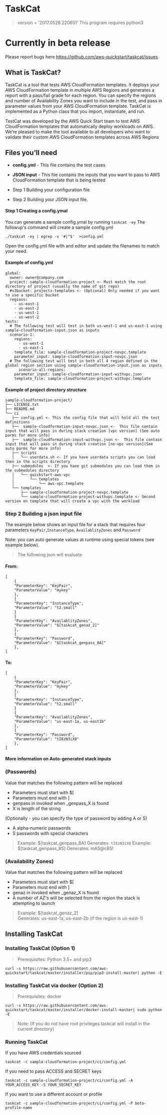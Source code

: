 
# TaskCat
> version = '2017.0528.220651'
> This program requires python3 

# Currently in beta release
Please report bugs here https://github.com/aws-quickstart/taskcat/issues
 
## What is TaskCat? 
TaskCat is a tool that tests AWS CloudFormation templates. It deploys your AWS CloudFormation template in multiple AWS Regions and generates a report with a pass/fail grade for each region. You can specify the regions and number of Availability Zones you want to include in the test, and pass in parameter values from your AWS CloudFormation template. TaskCat is implemented as a Python class that you import, instantiate, and run.
 
TestCat was developed by the AWS Quick Start team to test AWS CloudFormation templates that automatically deploy workloads on AWS. We’re pleased to make the tool available to all developers who want to validate their custom AWS CloudFormation 
templates across AWS Regions

## Files you’ll need
* **config.yml** - This file contains the test cases
* **JSON input** - This file contains the inputs that you want to pass to AWS CloudFormation template that is being tested

* Step 1 Building your configuration file 
* Step 2 Building your JSON input file.

#### Step 1 Creating a config.ymal
You can generate a sample config.ymal by running `taskcat -ey`
The followup's command will create a sample config.yml
```
./taskcat -ey | egrep -v '#|^$'  >config.yml
```
Open the config.yml file with and editor and update the filenames to match your need. 

#### Example of config.yml 
    global:
      owner: owner@company.com
      project: sample-cloudformation-project <- Must match the root directory of project (usually the name of git repo)
      #s3bucket: projectx-templates <- (Optional) Only needed if you want to use a specific bucket 
      regions:
        - us-east-1
        - us-east-2
        - us-west-1
        - us-west-2
    tests:
      # The following test will test in both us-west-1 and us-east-1 using sample-cloudformation-input.json as inputs
      scenario-1:
        regions:
          - us-west-1
          - us-east-1
        template_file: sample-cloudformation-project-novpc.template
        parameter_input: sample-cloudformation-input-novpc.json
      # The following test will test in both all 4 region defined in the global region section using sample-cloudformation-input.json as inputs
          scenario-all-regions:
        parameter_input: sample-cloudformation-input-withvpc.json
        template_file: sample-cloudformation-project-withvpc.template

#### Example of project directory structure
    sample-cloudformation-project/
    ├── LICENSE.txt
    ├── README.md
    └── ci
       ├── config.yml <- This the config file that will hold all the test definitions 
       ├──  sample-cloudformation-input-novpc.json <-  This file contain input that will pass in during stack creation [vpc version] (See auto parms for more info)
       ├──  sample-cloudformation-input-withvpc.json <-  This file contain input that will pass in during stack creation [no-vpc version](See auto parms for more info)
       ├── scripts
       │   └── userdata.sh <- If you have userdata scripts you can load then in the scripts directory
       ├── submodules  <- If you have git submodules you can load them in the submodules directory
       │   └── quickstart-aws-vpc
       │       └── templates
       │           └── aws-vpc.template
       └── templates
           ├── sample-cloudformation-project-novpc.template 
           └── sample-cloudformation-project-withvpc.template <- Second version on template that will create a vpc with the workload 


### Step 2 Building a json input file
The example below shows an input file for a stack that requires four parameters `KeyPair`,`InstanceType`, `AvailablityZones` and `Password`

Note: you can auto generate values at runtime using special tokens (see example below).
> The following json will evaluate

#### From:

    [
        {
    	"ParameterKey": "KeyPair",
    	"ParameterValue": "mykey"
        }, 
        {
    	"ParameterKey": "InstanceType",
    	"ParameterValue": "t2.small"
        }
        {
        "ParameterKey": "AvailablityZones",
        "ParameterValue": "$[taskcat_genaz_2]" 
        }, 
        {
        "ParameterKey": "Password",
        "ParameterValue": "$[taskcat_genpass_8A]"
        }, 
    ]


#### To:

    [
        {
        "ParameterKey": "KeyPair",
        "ParameterValue": "mykey"
        }, 
        {
        "ParameterKey": "InstanceType",
        "ParameterValue": "t2.small"
        }
        {
        "ParameterKey": "AvailablityZones",
        "ParameterValue": "us-east-1a, us-east1b" 
        }, 
        {
        "ParameterKey": "Password",
        "ParameterValue": "tI8zN3iX8"
        }, 
    ]


#### More information on Auto-generated stack inputs

### (Passwords)
Value that matches the following pattern will be replaced

 * Parameters must start with $[
 * Parameters must end with ]
 * genpass in invoked when _genpass_X is found
 * X is length of the string

(Optionally - you can specify the type of password by adding A or S)

 * A alpha-numeric passwords
 * S passwords with special characters

> Example: $[taskcat_genpass_8A]
> Generates: `tI8zN3iX8`
> Example: $[taskcat_genpass_8S]
> Generates: mA5@cB5!

### (Availability Zones)
Value that matches the following pattern will be replaced

* Parameters must start with $[
* Parameters must end with ]
* genaz in invoked when _genaz_X is found
* A number of AZ's will be selected from the region the stack is attempting to launch

> Example: $[taskcat_genaz_2]  
> Generates: us-east-1a, us-east-2b
> (if the region is us-east-1)

## Installing TaskCat

### Installing TaskCat (Option 1)
> Prerequisites: Python 3.5+ and pip3
```
curl -s https://raw.githubusercontent.com/aws-quickstart/taskcat/master/installer/pip/pip3-install-master| python -E
```
### Installing TaskCat via docker (Option 2) 
> Prerequisites: docker
```
curl -s https://raw.githubusercontent.com/aws-quickstart/taskcat/master/installer/docker-install-master| sudo python -E
```
> Note: (If you do not have root privileges taskcat will install in the current directory)

### Running TaskCat

If you have AWS credentials sourced 
```
taskcat -c sample-cloudformation-project/ci/config.yml
```
If you need to pass ACCESS and SECRET keys
```
taskcat -c sample-cloudformation-project/ci/config.yml -A YOUR_ACCESS_KEY -S YOUR_SECRET_KEY
```
If you want to use a different account or profile
```
taskcat -c sample-cloudformation-project/ci/config.yml -P boto-profile-name
```
